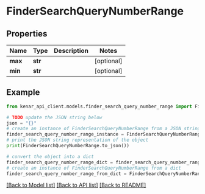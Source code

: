 # FinderSearchQueryNumberRange


## Properties

Name | Type | Description | Notes
------------ | ------------- | ------------- | -------------
**max** | **str** |  | [optional] 
**min** | **str** |  | [optional] 

## Example

```python
from kenar_api_client.models.finder_search_query_number_range import FinderSearchQueryNumberRange

# TODO update the JSON string below
json = "{}"
# create an instance of FinderSearchQueryNumberRange from a JSON string
finder_search_query_number_range_instance = FinderSearchQueryNumberRange.from_json(json)
# print the JSON string representation of the object
print(FinderSearchQueryNumberRange.to_json())

# convert the object into a dict
finder_search_query_number_range_dict = finder_search_query_number_range_instance.to_dict()
# create an instance of FinderSearchQueryNumberRange from a dict
finder_search_query_number_range_from_dict = FinderSearchQueryNumberRange.from_dict(finder_search_query_number_range_dict)
```
[[Back to Model list]](../README.md#documentation-for-models) [[Back to API list]](../README.md#documentation-for-api-endpoints) [[Back to README]](../README.md)


